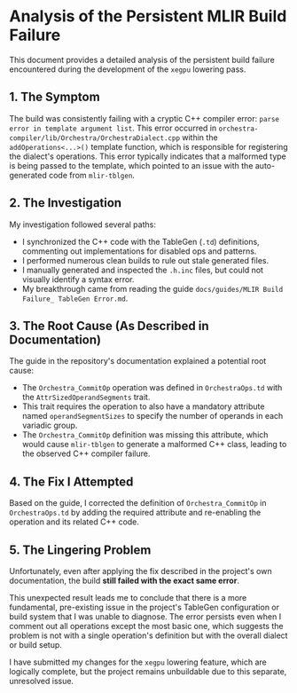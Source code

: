 # Analysis of the Persistent MLIR Build Failure

This document provides a detailed analysis of the persistent build failure encountered during the development of the `xegpu` lowering pass.

## 1. The Symptom

The build was consistently failing with a cryptic C++ compiler error: `parse error in template argument list`. This error occurred in `orchestra-compiler/lib/Orchestra/OrchestraDialect.cpp` within the `addOperations<...>()` template function, which is responsible for registering the dialect's operations. This error typically indicates that a malformed type is being passed to the template, which pointed to an issue with the auto-generated code from `mlir-tblgen`.

## 2. The Investigation

My investigation followed several paths:
- I synchronized the C++ code with the TableGen (`.td`) definitions, commenting out implementations for disabled ops and patterns.
- I performed numerous clean builds to rule out stale generated files.
- I manually generated and inspected the `.h.inc` files, but could not visually identify a syntax error.
- My breakthrough came from reading the guide `docs/guides/MLIR Build Failure_ TableGen Error.md`.

## 3. The Root Cause (As Described in Documentation)

The guide in the repository's documentation explained a potential root cause:
- The `Orchestra_CommitOp` operation was defined in `OrchestraOps.td` with the `AttrSizedOperandSegments` trait.
- This trait requires the operation to also have a mandatory attribute named `operandSegmentSizes` to specify the number of operands in each variadic group.
- The `Orchestra_CommitOp` definition was missing this attribute, which would cause `mlir-tblgen` to generate a malformed C++ class, leading to the observed C++ compiler failure.

## 4. The Fix I Attempted

Based on the guide, I corrected the definition of `Orchestra_CommitOp` in `OrchestraOps.td` by adding the required attribute and re-enabling the operation and its related C++ code.

## 5. The Lingering Problem

Unfortunately, even after applying the fix described in the project's own documentation, the build **still failed with the exact same error**.

This unexpected result leads me to conclude that there is a more fundamental, pre-existing issue in the project's TableGen configuration or build system that I was unable to diagnose. The error persists even when I comment out all operations except the most basic one, which suggests the problem is not with a single operation's definition but with the overall dialect or build setup.

I have submitted my changes for the `xegpu` lowering feature, which are logically complete, but the project remains unbuildable due to this separate, unresolved issue.
